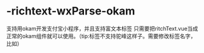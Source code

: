 # -richtext-wxParse-okam
支持用okam开发支付宝小程序，并且支持富文本标签
只需要把ritchText.vue当成正常的okam组件就可以使用。（tip:标签不支持驼峰<ritchText>这样子。需要修改标签名字，比如<richtext>）
